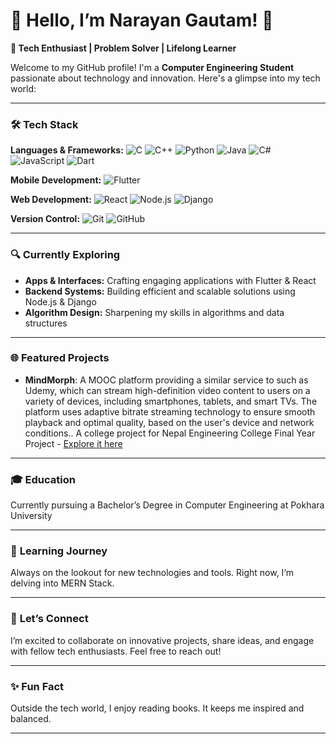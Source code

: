 # 🌟 **Hello, I’m Narayan Gautam!** 🌟

**🚀 Tech Enthusiast | Problem Solver | Lifelong Learner**

Welcome to my GitHub profile! I'm a **Computer Engineering Student** passionate about technology and innovation. Here's a glimpse into my tech world:

---

### 🛠 **Tech Stack**

**Languages & Frameworks:**
![C](https://img.shields.io/badge/-C-000000?logo=c&logoColor=white) ![C++](https://img.shields.io/badge/-C++-00599C?logo=cplusplus&logoColor=white)  ![Python](https://img.shields.io/badge/-Python-306998?logo=python&logoColor=white)  ![Java](https://img.shields.io/badge/-Java-007396?logo=java&logoColor=white)  ![C#](https://img.shields.io/badge/-C%23-239120?logo=csharp&logoColor=white)  ![JavaScript](https://img.shields.io/badge/-JavaScript-F7DF1E?logo=javascript&logoColor=black)  ![Dart](https://img.shields.io/badge/-Dart-0175C2?logo=dart&logoColor=white) 

**Mobile Development:** ![Flutter](https://img.shields.io/badge/-Flutter-02569B?logo=flutter&logoColor=white) 

**Web Development:**
 ![React](https://img.shields.io/badge/-React-61DAFB?logo=react&logoColor=black)  ![Node.js](https://img.shields.io/badge/-Node.js-339933?logo=node.js&logoColor=white)  ![Django](https://img.shields.io/badge/-Django-092D40?logo=django&logoColor=white)  

**Version Control:**
 ![Git](https://img.shields.io/badge/-Git-F05032?logo=git&logoColor=white) ![GitHub](https://img.shields.io/badge/-GitHub-181717?logo=github&logoColor=white) 

---

### 🔍 **Currently Exploring**

- **Apps & Interfaces:** Crafting engaging applications with Flutter & React  
- **Backend Systems:** Building efficient and scalable solutions using Node.js & Django  
- **Algorithm Design:** Sharpening my skills in algorithms and data structures

---

### 🌐 **Featured Projects**

- **MindMorph**: A MOOC platform providing a similar service to such as Udemy, which can stream high-definition video content to users on a variety of devices, including smartphones, tablets, and smart TVs. The platform uses adaptive bitrate streaming technology to ensure smooth playback and optimal quality, based on the user's device and network conditions.. A college project for Nepal Engineering College Final Year Project - [Explore it here](https://github.com/gnarayyan/MindMorphFrontend) 

---

### 🎓 **Education**

Currently pursuing a Bachelor’s Degree in Computer Engineering at Pokhara University

---

### 🌱 **Learning Journey**

Always on the lookout for new technologies and tools. Right now, I’m delving into MERN Stack.

---

### 💬 **Let’s Connect**

I’m excited to collaborate on innovative projects, share ideas, and engage with fellow tech enthusiasts. Feel free to reach out!

---

### ✨ **Fun Fact**

Outside the tech world, I enjoy reading books. It keeps me inspired and balanced.

---

